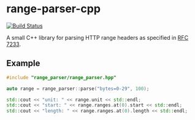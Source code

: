 # range-parser-cpp

[![Build Status](https://github.com/i96751414/range-parser-cpp/workflows/build/badge.svg)](https://github.com/i96751414/range-parser-cpp/actions?query=workflow%3Abuild)

A small C++ library for parsing HTTP range headers as specified in [RFC 7233](https://www.rfc-editor.org/info/rfc7233).

## Example

```c++
#include "range_parser/range_parser.hpp"

auto range = range_parser::parse("bytes=0-29", 100);

std::cout << "unit: " << range.unit << std::endl;
std::cout << "start: " << range.ranges.at(0).start << std::endl;
std::cout << "length: " << range.ranges.at(0).length << std::endl;
```
